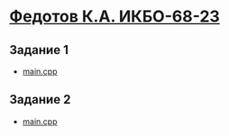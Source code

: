 # [Федотов К.А. ИКБО-68-23](https://github.com/Derev005/siaod/blob/main/prac_1/%D0%A4%D0%B5%D0%B4%D0%BE%D1%82%D0%BE%D0%B2%20%D0%9A.%D0%90.%20%D0%98%D0%9A%D0%91%D0%9E-68-23.docx)
## Задание 1
 - [main.cpp](https://github.com/Derev005/siaod/blob/main/prac_1/task%201/main.cpp)
## Задание 2
 - [main.cpp](https://github.com/Derev005/siaod/blob/main/prac_1/task%202/main.cpp)
